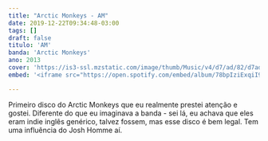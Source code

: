 ```yaml
---
title: "Arctic Monkeys - AM"
date: 2019-12-22T09:34:48-03:00
tags: []
draft: false
titulo: 'AM'
banda: 'Arctic Monkeys'
ano: 2013
cover: 'https://is3-ssl.mzstatic.com/image/thumb/Music/v4/d7/ad/82/d7ad8214-a767-d275-8a20-f7359e3ac65d/source/600x600bb.jpg'
embed: '<iframe src="https://open.spotify.com/embed/album/78bpIziExqiI9qztvNFlQu" width="300" height="380" frameborder="0" allowtransparency="true" allow="encrypted-media"></iframe>'

---
```


Primeiro disco do Arctic Monkeys que eu realmente prestei atenção e gostei. Diferente do que eu imaginava a banda - sei lá, eu achava que eles eram indie inglês genérico, talvez fossem, mas esse disco é bem legal. Tem uma influência do Josh Homme aí.